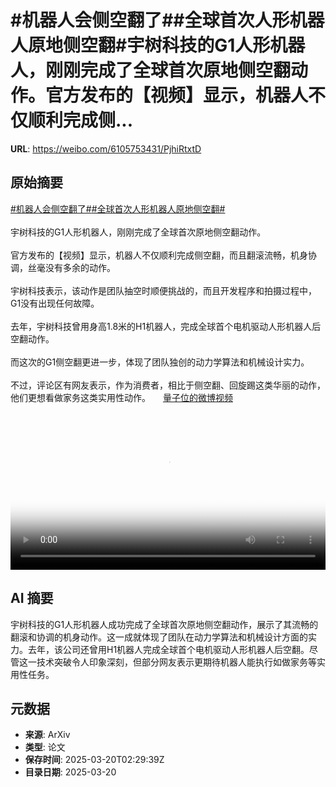# #机器人会侧空翻了##全球首次人形机器人原地侧空翻#宇树科技的G1人形机器人，刚刚完成了全球首次原地侧空翻动作。官方发布的【视频】显示，机器人不仅顺利完成侧...

**URL**: https://weibo.com/6105753431/PjhiRtxtD

## 原始摘要

<a href="https://m.weibo.cn/search?containerid=231522type%3D1%26t%3D10%26q%3D%23%E6%9C%BA%E5%99%A8%E4%BA%BA%E4%BC%9A%E4%BE%A7%E7%A9%BA%E7%BF%BB%E4%BA%86%23&amp;extparam=%23%E6%9C%BA%E5%99%A8%E4%BA%BA%E4%BC%9A%E4%BE%A7%E7%A9%BA%E7%BF%BB%E4%BA%86%23" data-hide=""><span class="surl-text">#机器人会侧空翻了#</span></a><a href="https://m.weibo.cn/search?containerid=231522type%3D1%26t%3D10%26q%3D%23%E5%85%A8%E7%90%83%E9%A6%96%E6%AC%A1%E4%BA%BA%E5%BD%A2%E6%9C%BA%E5%99%A8%E4%BA%BA%E5%8E%9F%E5%9C%B0%E4%BE%A7%E7%A9%BA%E7%BF%BB%23&amp;extparam=%23%E5%85%A8%E7%90%83%E9%A6%96%E6%AC%A1%E4%BA%BA%E5%BD%A2%E6%9C%BA%E5%99%A8%E4%BA%BA%E5%8E%9F%E5%9C%B0%E4%BE%A7%E7%A9%BA%E7%BF%BB%23" data-hide=""><span class="surl-text">#全球首次人形机器人原地侧空翻#</span></a><br><br>宇树科技的G1人形机器人，刚刚完成了全球首次原地侧空翻动作。<br><br>官方发布的【视频】显示，机器人不仅顺利完成侧空翻，而且翻滚流畅，机身协调，丝毫没有多余的动作。<br>  <br>宇树科技表示，该动作是团队抽空时顺便挑战的，而且开发程序和拍摄过程中，G1没有出现任何故障。<br>  <br>去年，宇树科技曾用身高1.8米的H1机器人，完成全球首个电机驱动人形机器人后空翻动作。  <br>  <br>而这次的G1侧空翻更进一步，体现了团队独创的动力学算法和机械设计实力。<br><br>不过，评论区有网友表示，作为消费者，相比于侧空翻、回旋踢这类华丽的动作，他们更想看做家务这类实用性动作。 <a href="https://video.weibo.com/show?fid=1034:5145947307442243" data-hide=""><span class="url-icon"><img style="width: 1rem;height: 1rem" src="https://h5.sinaimg.cn/upload/2015/09/25/3/timeline_card_small_video_default.png" referrerpolicy="no-referrer"></span><span class="surl-text">量子位的微博视频</span></a><br clear="both"><div style="clear: both"></div><video controls="controls" poster="https://tvax1.sinaimg.cn/orj480/006Fd7o3ly1hzmd0apgkqj31hc0u0760.jpg" style="width: 100%"><source src="https://f.video.weibocdn.com/o0/v7MDnyKElx08mNxHZWFa010412008uLn0E010.mp4?label=mp4_720p&amp;template=1280x720.25.0&amp;ori=0&amp;ps=1CwnkDw1GXwCQx&amp;Expires=1742441310&amp;ssig=T0YoH%2FpJ6%2F&amp;KID=unistore,video"><source src="https://f.video.weibocdn.com/o0/1AxCYHlMlx08mNxHxd4c010412004kHk0E010.mp4?label=mp4_hd&amp;template=852x480.25.0&amp;ori=0&amp;ps=1CwnkDw1GXwCQx&amp;Expires=1742441310&amp;ssig=X6%2BwPE6G33&amp;KID=unistore,video"><source src="https://f.video.weibocdn.com/o0/i6bh1Zbslx08mNxHh15m010412002Lec0E010.mp4?label=mp4_ld&amp;template=640x360.25.0&amp;ori=0&amp;ps=1CwnkDw1GXwCQx&amp;Expires=1742441310&amp;ssig=d3fylHay2b&amp;KID=unistore,video"><p>视频无法显示，请前往<a href="https://video.weibo.com/show?fid=1034%3A5145947307442243" target="_blank" rel="noopener noreferrer">微博视频</a>观看。</p></video>

## AI 摘要

宇树科技的G1人形机器人成功完成了全球首次原地侧空翻动作，展示了其流畅的翻滚和协调的机身动作。这一成就体现了团队在动力学算法和机械设计方面的实力。去年，该公司还曾用H1机器人完成全球首个电机驱动人形机器人后空翻。尽管这一技术突破令人印象深刻，但部分网友表示更期待机器人能执行如做家务等实用性任务。

## 元数据

- **来源**: ArXiv
- **类型**: 论文
- **保存时间**: 2025-03-20T02:29:39Z
- **目录日期**: 2025-03-20
